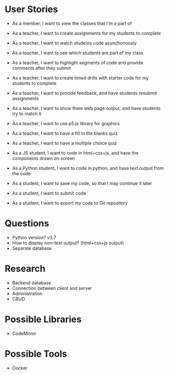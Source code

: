 # User Stories
* As a member, I want to view the classes that I'm a part of

* As a teacher, I want to create assignments for my students to complete
* As a teacher, I want to watch students code asynchonously
* As a teacher, I want to see which students are part of my class
* As a teacher, I want to highlight segments of code and provide comments after they submit
* As a teacher, I want to create timed drills with starter code for my students to complete
* As a teacher, I want to provide feedback, and have students resubmit assignments
* As a teacher, I want to show them web page output, and have students try to match it
* As a teacher, I want to use p5.js library for graphics
* As a teacher, I want to have a fill in the blanks quiz
* As a teacher, I want to have a multiple choice quiz

* As a JS student, I want to code in html+css+js, and have the components drawn on screen
* As a Python student, I want to code in python, and have text output from the code
* As a student, I want to save my code, so that I may continue it later
* As a student, I want to submit code
* As a student, I want to export my code to Git repository

# Questions
* Python version? v3.7
* How to display non-text output? (html+css+js output)
* Separate database

# Research
* Backend database
* Connection between client and server
* Administration
* CRUD

# Possible Libraries
* CodeMirror

# Possible Tools
* Docker



